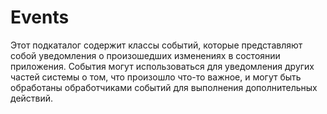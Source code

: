 # Events

Этот подкаталог содержит классы событий, которые представляют собой уведомления о произошедших изменениях в состоянии приложения. События могут использоваться для уведомления других частей системы о том, что произошло что-то важное, и могут быть обработаны обработчиками событий для выполнения дополнительных действий.
